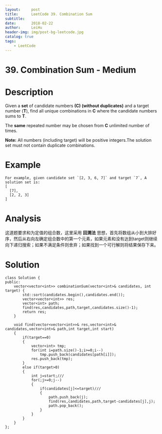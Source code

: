 ```yaml
---
layout:     post
title:      LeetCode 39. Combination Sum
subtitle:   
date:       2018-02-22
author:     LeiHu
header-img: img/post-bg-leetcode.jpg
catalog: true
tags:
    - LeetCode
---
```

# 39. Combination Sum - Medium

# Description
Given a **set** of candidate numbers **(C) (without duplicates)** and a target number (**T**), find all unique combinations in **C** where the candidate numbers sums to **T**.

The **same** repeated number may be chosen from **C** unlimited number of times.

**Note:** All numbers (including target) will be positive integers.The solution set must not contain duplicate combinations.

# Example
```
For example, given candidate set `[2, 3, 6, 7]` and target `7`, A solution set is:
[
  [7],
  [2, 2, 3]
]
```

# Analysis
这道题要求和为定值的组合数，这里采用 **回溯法** 思想，首先将数组从小到大排好序，然后从右向左确定组合数中的第一个元素，如果元素和没有达到target则继续向下递归搜索；如果不满足条件则舍弃；如果找到一个可行解则将结果保存下来。

# Solution
```
class Solution {
public:
    vector<vector<int>> combinationSum(vector<int>& candidates, int target) {
        std::sort(candidates.begin(),candidates.end());
        vector<vector<int>> res;
        vector<int> path;
        find(res,candidates,path,target,candidates.size()-1);
        return res;
    }

    void find(vector<vector<int>>& res,vector<int>& candidates,vector<int>& path,int target,int start)
    {
        if(target==0)
        {
            vector<int> tmp;
            for(int i=path.size()-1;i>=0;i--)
                tmp.push_back(candidates[path[i]]);
            res.push_back(tmp);
        }
        else if(target>0)
        {
            int j=start;///
            for(;j>=0;j--)
            {
                if(candidates[j]<=target)///
                {
                    path.push_back(j);
                    find(res,candidates,path,target-candidates[j],j);
                    path.pop_back();
                }
            }
        }
    }
};
```
